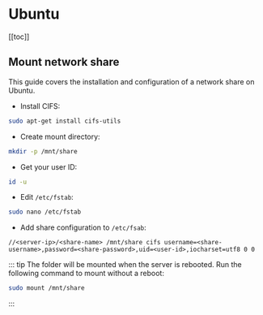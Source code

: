 # Ubuntu

[[toc]]

## Mount network share

This guide covers the installation and configuration of a network share on Ubuntu.

* Install CIFS:

```bash
sudo apt-get install cifs-utils
```

* Create mount directory:

```bash
mkdir -p /mnt/share
```

* Get your user ID:

```bash
id -u
```

* Edit `/etc/fstab`:

```bash
sudo nano /etc/fstab
```

* Add share configuration to `/etc/fsab`:

```
//<server-ip>/<share-name> /mnt/share cifs username=<share-username>,password=<share-password>,uid=<user-id>,iocharset=utf8 0 0
```

::: tip
The folder will be mounted when the server is rebooted. Run the following command to mount without a reboot:

```bash
sudo mount /mnt/share
```
:::
